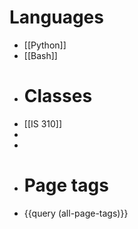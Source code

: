 # Languages
- [[Python]]
- [[Bash]]
- # Classes
- [[IS 310]]
-
-
- # Page tags
- {{query (all-page-tags)}}